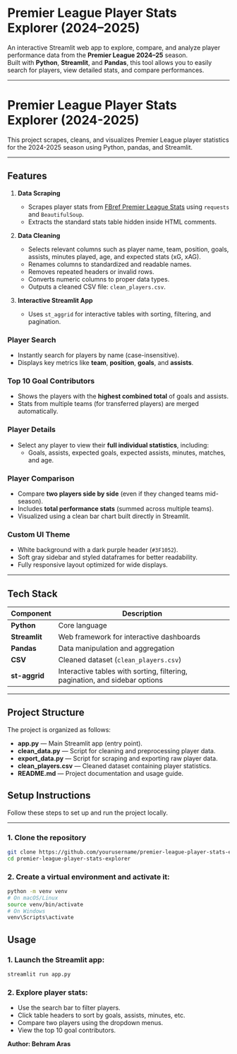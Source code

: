 # Premier League Player Stats Explorer (2024–2025)

An interactive Streamlit web app to explore, compare, and analyze player performance data from the **Premier League 2024–25** season.  
Built with **Python**, **Streamlit**, and **Pandas**, this tool allows you to easily search for players, view detailed stats, and compare performances.

---

# Premier League Player Stats Explorer (2024-2025)

This project scrapes, cleans, and visualizes Premier League player statistics for the 2024-2025 season using Python, pandas, and Streamlit.

---

## Features

1. **Data Scraping**
   - Scrapes player stats from [FBref Premier League Stats](https://fbref.com/en/comps/9/2024-2025/stats/2024-2025-Premier-League-Stats) using `requests` and `BeautifulSoup`.
   - Extracts the standard stats table hidden inside HTML comments.

2. **Data Cleaning**
   - Selects relevant columns such as player name, team, position, goals, assists, minutes played, age, and expected stats (xG, xAG).
   - Renames columns to standardized and readable names.
   - Removes repeated headers or invalid rows.
   - Converts numeric columns to proper data types.
   - Outputs a cleaned CSV file: `clean_players.csv`.

3. **Interactive Streamlit App**
   - Uses `st_aggrid` for interactive tables with sorting, filtering, and pagination.

### Player Search
- Instantly search for players by name (case-insensitive).  
- Displays key metrics like **team**, **position**, **goals**, and **assists**.

### Top 10 Goal Contributors
- Shows the players with the **highest combined total** of goals and assists.  
- Stats from multiple teams (for transferred players) are merged automatically.

### Player Details
- Select any player to view their **full individual statistics**, including:
  - Goals, assists, expected goals, expected assists, minutes, matches, and age.

### Player Comparison
- Compare **two players side by side** (even if they changed teams mid-season).  
- Includes **total performance stats** (summed across multiple teams).  
- Visualized using a clean bar chart built directly in Streamlit.

### Custom UI Theme
- White background with a dark purple header (`#3F1052`).  
- Soft gray sidebar and styled dataframes for better readability.  
- Fully responsive layout optimized for wide displays.

---

## Tech Stack

| Component | Description |
|------------|-------------|
| **Python** | Core language |
| **Streamlit** | Web framework for interactive dashboards |
| **Pandas** | Data manipulation and aggregation |
| **CSV** | Cleaned dataset (`clean_players.csv`) |
| **st-aggrid**| Interactive tables with sorting, filtering, pagination, and sidebar options |
---

## Project Structure

The project is organized as follows:

- **app.py** — Main Streamlit app (entry point).  
- **clean_data.py** — Script for cleaning and preprocessing player data.  
- **export_data.py** — Script for scraping and exporting raw player data.  
- **clean_players.csv** — Cleaned dataset containing player statistics.  
- **README.md** — Project documentation and usage guide.

## Setup Instructions

Follow these steps to set up and run the project locally.

---

### 1. Clone the repository
```bash
git clone https://github.com/yourusername/premier-league-player-stats-explorer.git
cd premier-league-player-stats-explorer
```

### 2. Create a virtual environment and activate it:
```bash
python -m venv venv
# On macOS/Linux
source venv/bin/activate
# On Windows
venv\Scripts\activate
```

## Usage

### 1. Launch the Streamlit app:
```bash
streamlit run app.py
```
### 2. Explore player stats:
- Use the search bar to filter players.
- Click table headers to sort by goals, assists, minutes, etc.
- Compare two players using the dropdown menus.
- View the top 10 goal contributors.

**Author: Behram Aras**
